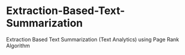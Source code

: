 # Extraction-Based-Text-Summarization
Extraction Based Text Summarization (Text Analytics) using Page Rank Algorithm
